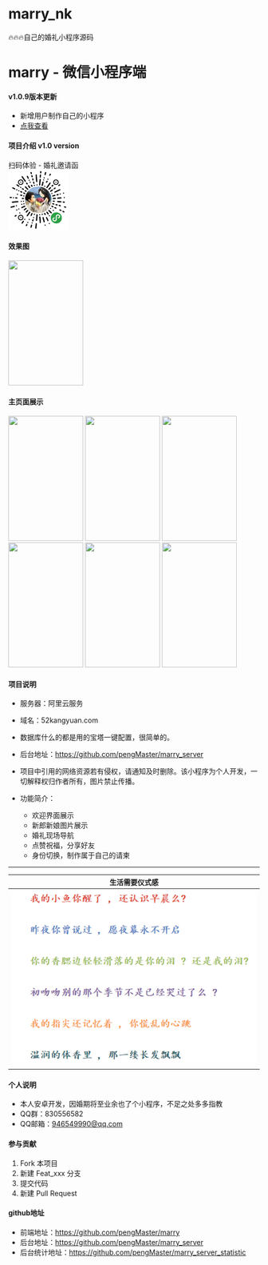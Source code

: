 # marry_nk
🔥🔥🔥自己的婚礼小程序源码
# marry - 微信小程序端

#### v1.0.9版本更新
 - 新增用户制作自己的小程序
 - [点我查看](https://github.com/pengMaster/marry/blob/master/readMeHost.md)
 
#### 项目介绍 v1.0 version
<div>扫码体验 - 婚礼邀请函</div>
<div>
    <img src="https://github.com/pengMaster/picApplyGit/blob/master/marry_readme/gh_f211ccd8936f_430.jpg" margin-lift = "40" width="120" height="120"  alt=""/>
</div>


#### 效果图
<div>
    <img src="https://github.com/pengMaster/picApplyGit/blob/master/marry_readme/ezgif.com-video-to-gif.gif" width="150" height="250"  alt=""/>
</div>

#### 主页面展示
<div >
    <img src="https://github.com/nieyuwen/marry_nk/photo/WechatIMG296.png" width="150" height="250"  alt=""/>
    <img src="https://github.com/nieyuwen/marry_nk/photo/WechatIMG297.png" width="150" height="250"  alt=""/>
    <img src="https://github.com/nieyuwen/marry_nk/photo/WechatIMG298.png" width="150" height="250"  alt=""/>
    <img src="https://github.com/nieyuwen/marry_nk/photo/WechatIMG299.png" width="150" height="250" alt=""/>
    <img src="https://github.com/nieyuwen/marry_nk/photo/WechatIMG300.png" width="150" height="250"  alt=""/>
   <img src="https://github.com/nieyuwen/marry_nk/photo/WechatIMG301.png" width="150" height="250"  alt=""/>
</div>

 
#### 项目说明
 - 服务器：阿里云服务
 - 域名：52kangyuan.com
 - 数据库什么的都是用的宝塔一键配置，很简单的。
 - 后台地址：https://github.com/pengMaster/marry_server

 - 项目中引用的网络资源若有侵权，请通知及时删除。该小程序为个人开发，一切解释权归作者所有，图片禁止传播。
- 功能简介：
    - 欢迎界面展示
    - 新郎新娘图片展示
    - 婚礼现场导航
    - 点赞祝福，分享好友
    - 身份切换，制作属于自己的请柬

---

| 生活需要仪式感 |
| ---- |
|![baidu](https://github.com/pengMaster/picApplyGit/blob/master/jokeImg/poem.png) |

  
#### 个人说明

 - 本人安卓开发，因婚期将至业余也了个小程序，不足之处多多指教
 - QQ群：830556582
 - QQ邮箱：946549990@qq.com



#### 参与贡献

1. Fork 本项目
2. 新建 Feat_xxx 分支
3. 提交代码
4. 新建 Pull Request


#### github地址

 - 前端地址：https://github.com/pengMaster/marry
 - 后台地址：https://github.com/pengMaster/marry_server
 - 后台统计地址：https://github.com/pengMaster/marry_server_statistic

